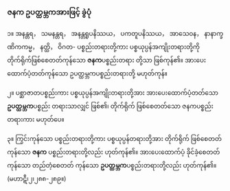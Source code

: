 ### ဇနက ဥပတ္ထမ္ဘကအားဖြင့် ခွဲပုံ

၁။ အနန္တရ， သမနန္တရ， အနန္တရူပနိဿယ， ပကတူပနိဿယ， အာသေ၀န， နာနာက္ခဏိကကမ္မ， နတ္ထိ， ဝိဂတ-
ပစ္စည်းတရားတို့ကား ပစ္စယုပ္ပန်အကျိုးတရားတို့ကို တိုက်ရိုက်ဖြစ်စေတတ်ကုန်သော **ဇနက**ပစ္စည်းတရား
တို့သာ ဖြစ်ကုန်၏။ အားပေးထောက်ပံ့တတ်ကုန်သော ဥပတ္ထမ္ဘကပစ္စည်းတရားတို့ မဟုတ်ကုန်။

၂။ ပစ္ဆာဇာတပစ္စည်းကား ပစ္စယုပ္ပန်အကျိုးတရားတို့အား အားပေးထောက်ပံ့တတ်သော **ဥပတ္ထမ္ဘက**ပစ္စည်း
တရားသာလျှင် ဖြစ်၏၊ တိုက်ရိုက် ဖြစ်စေတတ်သော ဇနကပစ္စည်းတရားကား မဟုတ်ပေ။

၃။ ကြွင်းကုန်သော ပစ္စည်းတရားတို့ကား ပစ္စယုပ္ပန်တရားတို့အား တိုက်ရိုက် ဖြစ်စေတတ်ကုန်သော **ဇနက**
ပစ္စည်းတရားတို့လည်း ဟုတ်ကုန်၏။ အားပေးထောက်ပံ့ ခိုင်ခံ့စေတတ်ကုန်သော တည်တံ့စေတတ်
ကုန်သော **ဥပတ္ထမ္ဘက**ပစ္စည်းတရားတို့လည်း ဟုတ်ကုန်၏။ (မဟာဋီ၊၂၊၂၈၈-၂၈၉။)
